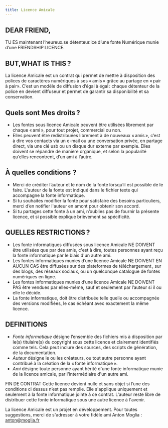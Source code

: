 ```yaml
---
title: Licence Amicale
---
```


## DEAR FRIEND,
TU ES maintenant l’heureux.se
détenteur.ice d’une fonte Numérique munie d’une FRIENDSHIP LICENCE.

## BUT,WHAT IS THIS ?
La licence Amicale est un contrat qui 
permet de mettre à disposition des polices 
de caractères numériques à ses « amis » grâce au partage en « pair à pair». C’est un modèle de diffusion d’égal à égal : chaque détenteur de la police en devient diffuseur 
et permet de garantir sa disponibilité 
et sa conservation.

## Quels sont Mes droits ?
* Les fontes sous licence Amicale peuvent être utilisées librement par chaque « ami »,
pour tout projet, commercial ou non. 
* Elles peuvent être redistribuées librement 
à de nouveaux « amis », c’est à dire vos contacts via un e-mail ou une conversation privée, en partage direct, via une clé usb 
ou un disque dur externe par exemple. Elles doivent se répandre de manière organique, et selon la popularité qu’elles rencontrent, d’un ami à l’autre.

## À quelles conditions  ?
* Merci de créditer l’auteur et le nom de la fonte lorsqu’il est possible de le faire. L'auteur de la fonte est indiqué dans 
le fichier texte qui accompagne la fonte informatique.
* Si tu souhaites modifier la fonte pour satisfaire des besoins particuliers, 
merci d’en notifier l'auteur en amont 
pour obtenir son accord.
* Si tu partages cette fonte à un ami, n’oublies pas de fournir la présente 
licence, et si possible explique 
brièvement sa spécificité.

## QUELLES RESTRICTIONS ?
* Les fonte informatiques diffusées sous licence Amicale NE DOIVENT être utilisées que par des amis, c'est à dire, toutes personnes ayant reçu la fonte informatique par le biais d'un autre ami. 
* Les fontes informatiques munies d’une licence Amicale NE DOIVENT EN AUCUN CAS être diffusées sur des plateformes de téléchargement , sur des blogs, des réseaux sociaux, ou un quelconque catalogue de fontes numériques en ligne.
* Les fontes informatiques munies d’une licence Amicale NE DOIVENT PAS être vendues par elles-même, sauf et seulement par l’auteur si il ou elle le décide.
* La fonte informatique, doit être distribuée  telle quelle ou accompagnée des versions modifiées, le cas échéant avec exactement la même licence.

## DEFINITIONS
* *Fonte informatique* désigne l’ensemble des fichiers mis à disposition par le(s) titulaire(s) du copyright sous cette licence et clairement identifiés comme tels. Cela peut inclure des sources, des scripts de génération, de la documentation.
* *Auteur* désigne le ou les créateurs, ou tout autre personne ayant contribué à la création de la « fonte informatique ».
* *Ami* désigne toute personne ayant hérité d'une fonte informatique munie de la licence amicale, par l'intermédiaire d'un autre ami.

FIN DE CONTRAT
Cette licence devient nulle et sans objet si l’une des conditions ci dessus n’est pas remplie. Elle s'applique uniquement et seulement à la fonte informatique jointe à ce contrat. L'auteur reste libre de distribuer cette fonte informatique sous une autre licence à l'avenir.

La licence Amicale est un projet en développement. 
Pour toutes suggestions, merci de s'adresser à votre fidèle ami 
Anton Moglia : anton@moglia.fr
